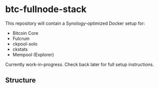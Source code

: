 # btc-fullnode-stack

This repository will contain a Synology-optimized Docker setup for:

- Bitcoin Core
- Fulcrum
- ckpool-solo
- ckstats
- Mempool (Explorer)

Currently work-in-progress. Check back later for full setup instructions.

## Structure

